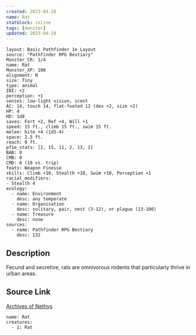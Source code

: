```yaml
---
created: 2023-04-28
name: Rat
statblock: inline
tags: [monster]
updated: 2023-04-28
---
```

```statblock
layout: Basic Pathfinder 1e Layout
source: "Pathfinder RPG Bestiary"
Monster_CR: 1/4
name: Rat
Monster_XP: 100
alignment: N
size: Tiny
type: animal
INI: +2
perception: +1
senses: low-light vision, scent
AC: 14, touch 14, flat-footed 12 (dex +2, size +2)
HP: 4
HD: 1d8
saves: Fort +2, Ref +4, Will +1
speed: 15 ft., climb 15 ft., swim 15 ft.
melee: bite +4 (1d3-4)
space: 2.5 ft.
reach: 0 ft.
pf1e_stats: [2, 15, 11, 2, 13, 2]
BAB: 0
CMB: 0
CMD: 6 (10 vs. trip)
feats: Weapon Finesse
skills: Climb +10, Stealth +18, Swim +10, Perception +1
racial_modifiers:
- Stealth 4
ecology:
  - name: Environment
    desc: any temperate
  - name: Organisation
    desc: solitary, pair, nest (3-12), or plague (13-100)
  - name: Treasure
    desc: none
sources:
  - name: Pathfinder RPG Bestiary
    desc: 132
```
## Description
Fecund and secretive, rats are omnivorous rodents that particularly thrive in urban areas.
## Source Link
[Archives of Nethys](https://aonprd.com/MonsterDisplay.aspx?ItemName=Rat)
```encounter-table
name: Rat
creatures:
  - 1: Rat
```
